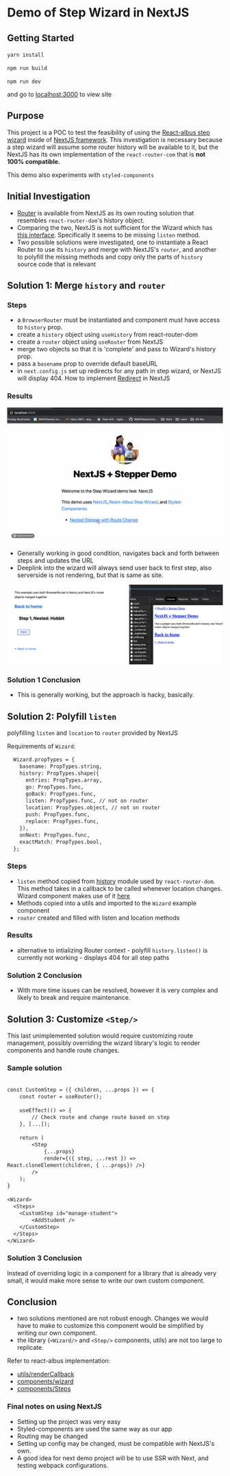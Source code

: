 

# Demo of Step Wizard in NextJS

## Getting Started

`yarn install`

`npm run build`

`npm run dev`

and go to [localhost:3000](http://localhost:3000) to view site

## Purpose

This project is a POC to test the feasibility of using the [React-albus step wizard](https://github.com/americanexpress/react-albus) inside of [NextJS framework](https://nextjs.org/). This investigation is necessary because a step wizard will assume some router history will be available to it, but the NextJS has its own implementation of the `react-router-com` that is __not 100% compatible.__

This demo also experiments with `styled-components`



## Initial Investigation
* [Router](https://nextjs.org/docs/api-reference/next/router#router-object) is available from NextJS as its own routing solution that resembles `react-router-dom`'s history object. 
* Comparing the two, NextJS is not sufficient for the Wizard which has [this interface](https://github.com/americanexpress/react-albus/blob/b6696380f9a356ecc78ca701cf1f04d80e4d3a5d/src/components/Wizard.js#L123). Specifically it seems to be missing `listen` method.
* Two possible solutions were investigated, one to instantiate a React Router to use its `history` and merge with NextJS's `router`, and another to polyfill the missing methods and copy only the parts of `history` source code that is relevant

## Solution 1: Merge `history` and `router`

### Steps
* a `BrowserRouter` must be instantiated and component must have access to `history` prop. 
* create a `history` object using `useHistory` from react-router-dom
* create a `router` object using `useRouter` from NextJS
* merge two objects so that it is 'complete' and pass to Wizard's history prop.
* pass a `basename` prop to override default baseURL
* in `next.config.js` set up redirects for any path in step wizard, or NextJS will display 404. How to implement [Redirect](https://nextjs.org/docs/api-reference/next.config.js/redirects) in NextJS

### Results

![alt text](/public/demo.gif)

* Generally working in good condition, navigates back and forth between steps and updates the URL
* Deeplink into the wizard will always send user back to first step, also serverside is not rendering, but that is same as site.

<p>

![ssr](/public/images/ssr.png)

</p>

### Solution 1 Conclusion
* This is generally working, but the approach is hacky, basically.


## Solution 2: Polyfill `listen`
polyfilling `listen` and `location` to `router` provided by NextJS

Requirements of `Wizard`:

```
  Wizard.propTypes = {
    basename: PropTypes.string,
    history: PropTypes.shape({
      entries: PropTypes.array,
      go: PropTypes.func,
      goBack: PropTypes.func,
      listen: PropTypes.func, // not on router
      location: PropTypes.object, // not on router
      push: PropTypes.func,
      replace: PropTypes.func,
    }),
    onNext: PropTypes.func,
    exactMatch: PropTypes.bool,
  };
```

### Steps
* `listen` method copied from [history](https://github.com/ReactTraining/history/blob/28c89f4091ae9e1b0001341ea60c629674e83627/packages/history/index.ts#L298) module used by `react-router-dom`.
This method takes in a callback to be called whenever location changes.
Wizard component makes use of it [here](https://github.com/americanexpress/react-albus/blob/b6696380f9a356ecc78ca701cf1f04d80e4d3a5d/src/components/Wizard.js#L45)
* Methods copied into a utils and imported to the `Wizard` example component
* `router` created and filled with listen and location methods

### Results
* alternative to intializing Router context - polyfill `history.listen()` is currently not working - displays 404 for all step paths

### Solution 2 Conclusion
* With more time issues can be resolved, however it is very complex and likely to break and require maintenance.

## Solution 3: Customize `<Step/>` 
This last unimplemented solution would require customizing route management, possibly overriding the wizard library's logic to render components and handle route changes.

### Sample solution

```

const CustomStep = ({ children, ...props }) => {
    const router = useRouter();

    useEffect(() => {
        // Check route and change route based on step
    }, [...]);

    return (
        <Step
            {...props}
            render={({ step, ...rest }) => React.cloneElement(children, { ...props}) />}
        />
    );
}

<Wizard>
  <Steps>
    <CustomStep id="manage-student">
        <AddStudent />
    </CustomStep>
  </Steps>
</Wizard>
```

### Solution 3 Conclusion
Instead of overriding logic in a component for a library that is already very small, it would make more sense to write our own custom component.

## Conclusion
* two solutions mentioned are not robust enough. Changes we would have to make to customize this component would be simplified by writing our own component.
* the library (`<Wizard/>` and `<Step/>` components, utils) are not too large to replicate.

Refer to react-albus implementation: 

- [utils/renderCallback](https://github.com/americanexpress/react-albus/blob/master/src/utils/renderCallback.js)
- [components/wizard](https://github.com/americanexpress/react-albus/blob/master/src/components/Wizard.js)
- [components/Steps](https://github.com/americanexpress/react-albus/blob/master/src/components/Steps.js)

### Final notes on using NextJS
* Setting up the project was very easy
* Styled-components are used the same way as our app
* Routing may be changed
* Setting up config may be changed, must be compatible with NextJS's own.
* A good idea for next demo project will be to use SSR with Next, and testing webpack configurations.